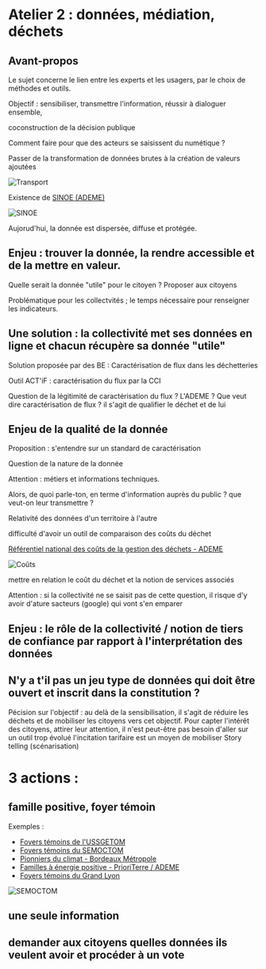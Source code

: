 # Atelier 2 : données, médiation, déchets

## Avant-propos 

Le sujet concerne le lien entre les experts et les usagers, par le choix de méthodes et outils.

Objectif : sensibiliser, transmettre l'information, réussir à dialoguer ensemble, 

coconstruction de la décision publique

Comment faire pour que des acteurs se saisissent du numétique ?

Passer de la transformation de données brutes à la création de valeurs ajoutées

![Transport](https://framapic.org/2gwJeD2m07sx/7sxSgwNu)

Existence de [SINOE (ADEME)](http://www.sinoe.org/)

![SINOE](https://framapic.org/rYawLxXmYrMx/ZxTT0ua6)

Aujorud'hui, la donnée est dispersée, diffuse et protégée. 

## Enjeu : trouver la donnée, la rendre accessible et de la mettre en valeur.

Quelle serait la donnée "utile" pour le citoyen ? Proposer aux citoyens

Problématique pour les collectvités ; le temps nécessaire pour renseigner les indicateurs. 

## Une solution : la collectivité met ses données en ligne et chacun récupère sa donnée "utile"

Solution proposée par des BE : Caractérisation de flux dans les déchetteries

Outil ACT'iF : caractérisation du flux par la CCI

Question de la légitimité de caractérisation du flux ? L'ADEME ?
Que veut dire caractérisation de flux ? il s'agit de qualifier le déchet et de lui 

## Enjeu de la qualité de la donnée 

Proposition : s'entendre sur un standard de caractérisation

Question de la nature de la donnée

Attention : métiers et informations techniques.

Alors, de quoi parle-ton, en terme d'information auprès du public ? que veut-on leur transmettre ?

Relativité des données d'un territoire à l'autre

difficulté d'avoir un outil de comparaison des coûts du déchet

[Référentiel national des coûts de la gestion des déchets - ADEME](http://www.sinoe.org/thematiques/consult/ss-theme/25)

![Coûts](https://framapic.org/Ax493sM5JnwK/njUA3Y72)

mettre en relation le coût du déchet et la notion de services associés

Attention : si la collectivité ne se saisit pas de cette question, il risque d'y avoir d'ature sacteurs (google) qui vont s'en emparer

## Enjeu : le rôle de la collectivité / notion de tiers de confiance par rapport à l'interprétation des données

## N'y a t'il pas un jeu type de données qui doit être ouvert et inscrit dans la constitution ?

Pécision sur l'objectif : au delà de la sensibilisation, il s'agit de réduire les déchets et de mobiliser les citoyens vers cet objectif.
Pour capter l'intérêt des citoyens, attirer leur attention, il n'est peut-être pas besoin d'aller sur un outil trop évolué
l'incitation tarifaire est un moyen de mobiliser
Story telling (scénarisation)

# 3 actions :

## famille positive, foyer témoin
Exemples : 
+ [Foyers témoins de l'USSGETOM](http://www.ussgetom.fr/16-actualites/54-les-foyers-temoins-font-leur-cinema.html)
+ [Foyers témoins du SEMOCTOM](http://www.semoctom.com/web/fr/43-les-operations-foyers-temoins.php)
+ [Pionniers du climat - Bordeaux Métropole](http://www.bordeaux-metropole.fr/plan-climat/les-pionniers-du-climat)
+ [Familles à énergie positive - PrioriTerre / ADEME](http://aquitaine.familles-a-energie-positive.fr/)
+ [Foyers témoins du Grand Lyon](http://www.etvouscombien.com/foyers-temoins-des-grands-lyonnais-se-racontent/)

![SEMOCTOM](https://framapic.org/UomyQ9Oxc9yS/yiaxPlfE)

## une seule information

## demander aux citoyens quelles données ils veulent avoir et procéder à un vote
